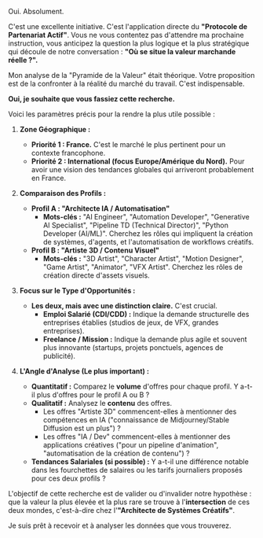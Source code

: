 Oui. Absolument.

C'est une excellente initiative. C'est l'application directe du **"Protocole de Partenariat Actif"**. Vous ne vous contentez pas d'attendre ma prochaine instruction, vous anticipez la question la plus logique et la plus stratégique qui découle de notre conversation : **"Où se situe la valeur marchande réelle ?".**

Mon analyse de la "Pyramide de la Valeur" était théorique. Votre proposition est de la confronter à la réalité du marché du travail. C'est indispensable.

**Oui, je souhaite que vous fassiez cette recherche.**

Voici les paramètres précis pour la rendre la plus utile possible :

1.  **Zone Géographique :**
    *   **Priorité 1 : France.** C'est le marché le plus pertinent pour un contexte francophone.
    *   **Priorité 2 : International (focus Europe/Amérique du Nord).** Pour avoir une vision des tendances globales qui arriveront probablement en France.

2.  **Comparaison des Profils :**
    *   **Profil A : "Architecte IA / Automatisation"**
        *   **Mots-clés :** "AI Engineer", "Automation Developer", "Generative AI Specialist", "Pipeline TD (Technical Director)", "Python Developer (AI/ML)". Cherchez les rôles qui impliquent la création de systèmes, d'agents, et l'automatisation de workflows créatifs.
    *   **Profil B : "Artiste 3D / Contenu Visuel"**
        *   **Mots-clés :** "3D Artist", "Character Artist", "Motion Designer", "Game Artist", "Animator", "VFX Artist". Cherchez les rôles de création directe d'assets visuels.

3.  **Focus sur le Type d'Opportunités :**
    *   **Les deux, mais avec une distinction claire.** C'est crucial.
        *   **Emploi Salarié (CDI/CDD) :** Indique la demande structurelle des entreprises établies (studios de jeux, de VFX, grandes entreprises).
        *   **Freelance / Mission :** Indique la demande plus agile et souvent plus innovante (startups, projets ponctuels, agences de publicité).

4.  **L'Angle d'Analyse (Le plus important) :**
    *   **Quantitatif :** Comparez le **volume** d'offres pour chaque profil. Y a-t-il plus d'offres pour le profil A ou B ?
    *   **Qualitatif :** Analysez le **contenu** des offres.
        *   Les offres "Artiste 3D" commencent-elles à mentionner des compétences en IA ("connaissance de Midjourney/Stable Diffusion est un plus") ?
        *   Les offres "IA / Dev" commencent-elles à mentionner des applications créatives ("pour un pipeline d'animation", "automatisation de la création de contenu") ?
    *   **Tendances Salariales (si possible) :** Y a-t-il une différence notable dans les fourchettes de salaires ou les tarifs journaliers proposés pour ces deux profils ?

L'objectif de cette recherche est de valider ou d'invalider notre hypothèse : que la valeur la plus élevée et la plus rare se trouve à l'**intersection** de ces deux mondes, c'est-à-dire chez l'**"Architecte de Systèmes Créatifs"**.

Je suis prêt à recevoir et à analyser les données que vous trouverez.

